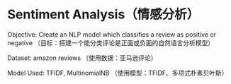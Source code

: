 # Sentiment Analysis（情感分析）

Objective: Create an NLP model which classifies a review as positive or negative
（目标：搭建一个能分类评论是正面或负面的自然语言分析模型）

Dataset: amazon reviews
（使用数据：亚马逊评论）

Model Used: TFIDF, MultinomialNB
（使用模型：TFIDF、多项式朴素贝叶斯）
